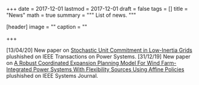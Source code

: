 +++
date = 2017-12-01
lastmod = 2017-12-01
draft = false
tags = []
title = "News"
math = true
summary = """
List of news.
"""

[header]
image = ""
caption = ""

+++

[13/04/20] New paper on [Stochastic Unit Commitment in Low-Inertia Grids](/publication/2020jpaturet/) plushished on IEEE Transactions on Power Systems.
[31/12/19] New paper on [ A Robust Coordinated Expansion Planning Model For Wind Farm-Integrated Power Systems With Flexibility Sources Using Affine Policies](/publication/2020jdehghan/) plushished on IEEE Systems Journal.
